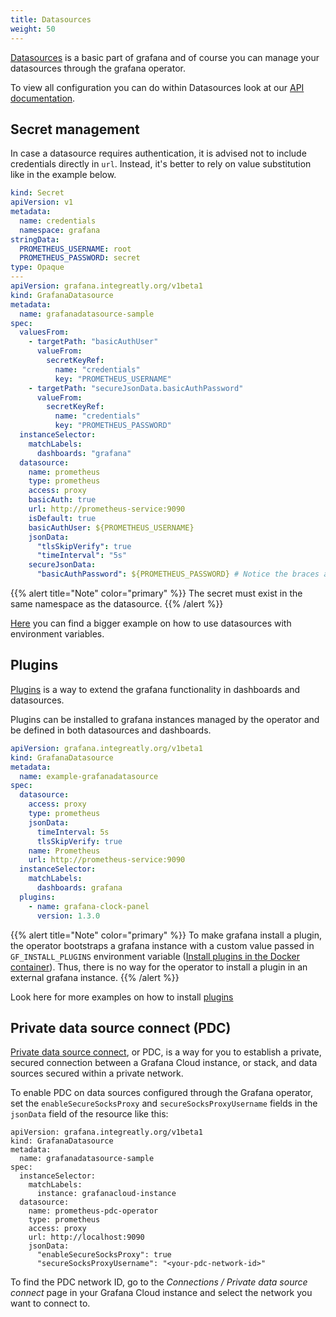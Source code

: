 ```yaml
---
title: Datasources
weight: 50
---
```


[Datasources](https://grafana.com/docs/grafana/latest/datasources/) is a basic part of grafana and of course you can manage your datasources through the grafana operator.

To view all configuration you can do within Datasources look at our [API documentation](/docs/api/#grafanadatasourcespec).

## Secret management

In case a datasource requires authentication, it is advised not to include credentials directly in `url`. Instead, it's better to rely on value substitution like in the example below.

```yaml
kind: Secret
apiVersion: v1
metadata:
  name: credentials
  namespace: grafana
stringData:
  PROMETHEUS_USERNAME: root
  PROMETHEUS_PASSWORD: secret
type: Opaque
---
apiVersion: grafana.integreatly.org/v1beta1
kind: GrafanaDatasource
metadata:
  name: grafanadatasource-sample
spec:
  valuesFrom:
    - targetPath: "basicAuthUser"
      valueFrom:
        secretKeyRef:
          name: "credentials"
          key: "PROMETHEUS_USERNAME"
    - targetPath: "secureJsonData.basicAuthPassword"
      valueFrom:
        secretKeyRef:
          name: "credentials"
          key: "PROMETHEUS_PASSWORD"
  instanceSelector:
    matchLabels:
      dashboards: "grafana"
  datasource:
    name: prometheus
    type: prometheus
    access: proxy
    basicAuth: true
    url: http://prometheus-service:9090
    isDefault: true
    basicAuthUser: ${PROMETHEUS_USERNAME}
    jsonData:
      "tlsSkipVerify": true
      "timeInterval": "5s"
    secureJsonData:
      "basicAuthPassword": ${PROMETHEUS_PASSWORD} # Notice the braces around PROMETHEUS_PASSWORD
```

{{% alert title="Note" color="primary" %}}
The secret must exist in the same namespace as the datasource.
{{% /alert %}}

[Here](../examples/datasource_variables/readme) you can find a bigger example on how to use datasources with environment variables.

## Plugins

[Plugins](https://grafana.com/grafana/plugins/) is a way to extend the grafana functionality in dashboards and datasources.

Plugins can be installed to grafana instances managed by the operator and be defined in both datasources and dashboards.

```yaml
apiVersion: grafana.integreatly.org/v1beta1
kind: GrafanaDatasource
metadata:
  name: example-grafanadatasource
spec:
  datasource:
    access: proxy
    type: prometheus
    jsonData:
      timeInterval: 5s
      tlsSkipVerify: true
    name: Prometheus
    url: http://prometheus-service:9090
  instanceSelector:
    matchLabels:
      dashboards: grafana
  plugins:
    - name: grafana-clock-panel
      version: 1.3.0
```

{{% alert title="Note" color="primary" %}}
To make grafana install a plugin, the operator bootstraps a grafana instance with a custom value passed in `GF_INSTALL_PLUGINS` environment variable ([Install plugins in the Docker container](https://grafana.com/docs/grafana/latest/setup-grafana/installation/docker/#install-official-and-community-grafana-plugins)). Thus, there is no way for the operator to install a plugin in an external grafana instance.
{{% /alert %}}

Look here for more examples on how to install [plugins](../examples/plugins/readme)

## Private data source connect (PDC)

[Private data source connect](https://grafana.com/docs/grafana-cloud/connect-externally-hosted/private-data-source-connect/), or PDC, is a way for you to establish a private, secured connection between a Grafana Cloud instance, or stack, and data sources secured within a private network.

To enable PDC on data sources configured through the Grafana operator, set the `enableSecureSocksProxy` and `secureSocksProxyUsername` fields in the `jsonData` field of the resource like this:
```.
apiVersion: grafana.integreatly.org/v1beta1
kind: GrafanaDatasource
metadata:
  name: grafanadatasource-sample
spec:
  instanceSelector:
    matchLabels:
      instance: grafanacloud-instance
  datasource:
    name: prometheus-pdc-operator
    type: prometheus
    access: proxy
    url: http://localhost:9090
    jsonData:
      "enableSecureSocksProxy": true
      "secureSocksProxyUsername": "<your-pdc-network-id>"
```

To find the PDC network ID, go to the *Connections / Private data source connect* page in your Grafana Cloud instance and select the network you want to connect to.
